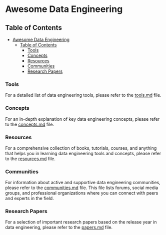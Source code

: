 # Awesome Data Engineering

## Table of Contents

- [Awesome Data Engineering](#awesome-data-engineering)
  - [Table of Contents](#table-of-contents)
    - [Tools](#tools)
    - [Concepts](#concepts)
    - [Resources](#resources)
    - [Communities](#communities)
    - [Research Papers](#research-papers)

### Tools
For a detailed list of data engineering tools, please refer to the [tools.md](./tools.md) file.


### Concepts
For an in-depth explanation of key data engineering concepts, please refer to the [concepts.md](./concepts.md) file.


### Resources
For a comprehensive collection of books, tutorials, courses, and anything that helps you in learning data engineering tools and concepts, 
please refer to the [resources.md](./resources.md) file.


### Communities
For information about active and supportive data engineering communities, please refer to the [communities.md](./communities.md) file. 
This file lists forums, social media groups, and professional organizations where you can connect with peers and experts in the field.


### Research Papers
For a selection of important research papers based on the release year in data engineering, 
please refer to the [papers.md](./papers.md) file.
